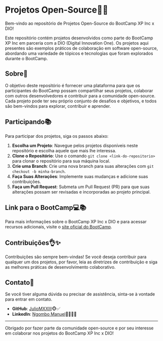 # Projetos Open-Source🫵🏿

Bem-vindo ao repositório de Projetos Open-Source do BootCamp XP Inc x DIO!

Este repositório contém projetos desenvolvidos como parte do BootCamp XP Inc em parceria com a DIO (Digital Innovation One). Os projetos aqui presentes são exemplos práticos de colaboração em software open-source, abordando uma variedade de tópicos e tecnologias que foram explorados durante o BootCamp.

## Sobre🔗

O objetivo deste repositório é fornecer uma plataforma para que os participantes do BootCamp possam compartilhar seus projetos, colaborar com outros desenvolvedores e contribuir para a comunidade open-source. Cada projeto pode ter seu próprio conjunto de desafios e objetivos, e todos são bem-vindos para explorar, contribuir e aprender.

## Participando📚

Para participar dos projetos, siga os passos abaixo:

1. **Escolha um Projeto**: Navegue pelos projetos disponíveis neste repositório e escolha aquele que mais lhe interessa.
2. **Clone o Repositório**: Use o comando `git clone <link-do-repositorio>` para clonar o repositório para sua máquina local.
3. **Crie uma Branch**: Crie uma nova branch para suas alterações com `git checkout -b minha-branch`.
4. **Faça Suas Alterações**: Implemente suas mudanças e adicione suas contribuições.
5. **Faça um Pull Request**: Submeta um Pull Request (PR) para que suas alterações possam ser revisadas e incorporadas ao projeto principal.

## Link para o BootCamp💻📚

Para mais informações sobre o BootCamp XP Inc x DIO e para acessar recursos adicionais, visite o [site oficial do BootCamp](<https://web.dio.me>).

## Contribuições👌✨

Contribuições são sempre bem-vindas! Se você deseja contribuir para qualquer um dos projetos, por favor, leia as diretrizes de contribuição e siga as melhores práticas de desenvolvimento colaborativo.

## Contato📱

Se você tiver alguma dúvida ou precisar de assistência, sinta-se à vontade para entrar em contato.

- **GitHub**: [JulioMXXIII](<https://github.com/JulioMXXIII>)🐵✅
- **LinkedIn**: [Ngombo Manuel](<https://www.linkedin.com/in/ngombo-júlio-miguel-manuel-66b72a24a>)🧑🏿‍💻✅

---

Obrigado por fazer parte da comunidade open-source e por seu interesse em colaborar nos projetos do BootCamp XP Inc x DIO!



